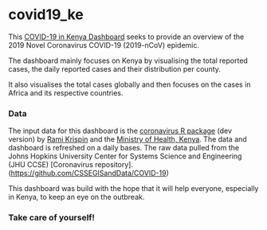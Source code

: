 # covid19_ke

 
 
This [COVID-19 in Kenya Dashboard](https://r-icntay.github.io/covid19_ke/) seeks to provide an overview of the 2019 Novel Coronavirus COVID-19 (2019-nCoV) epidemic.

The dashboard mainly focuses on Kenya by visualising the total reported cases, the daily reported cases and their distribution per county. 

It also visualises the total cases globally and then focuses on the cases in Africa and its respective countries.


### Data

The input data for this dashboard is the [coronavirus R package](https://github.com/RamiKrispin/coronavirus) (dev version) by [Rami Krispin](https://twitter.com/Rami_Krispin) and the [Ministry of Health, Kenya](http://www.health.go.ke/).
The data and dashboard is refreshed on a daily bases.
The raw data pulled from the Johns Hopkins University Center for Systems Science and Engineering (JHU CCSE) [Coronavirus repository].(https://github.com/CSSEGISandData/COVID-19)

This dashboard was build with the hope that it will help everyone, especially in Kenya, to keep an eye on the outbreak.

### Take care of yourself!
